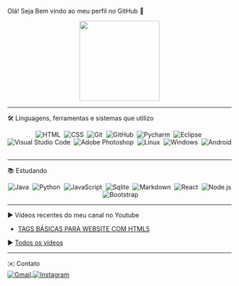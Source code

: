 Olá! Seja Bem vindo ao meu perfil no GitHub 👊

<div align="center">
  <a href="https://github.com/josjunior">
  <img height="180em" src="https://github-readme-stats.vercel.app/api?username=josjunior&show_icons=true&theme=algolia&include_all_commits=true&count_private=true"/></a>

---

</div>

🛠 Linguagens, ferramentas e sistemas que utilizo
<div align="center">
  
![HTML](https://img.shields.io/badge/-HTML-05122A?style=flat&logo=HTML5&color=191970)&nbsp;
![CSS](https://img.shields.io/badge/-CSS-05122A?style=flat&logo=CSS3&logoColor=1572B6&color=191970)&nbsp;
![Git](https://img.shields.io/badge/-GIT-05122A?style=flat&logo=git&color=191970)&nbsp;
![GitHub](https://img.shields.io/badge/-GITHUB-05122A?style=flat&logo=github&color=191970)&nbsp;
![Pycharm](https://img.shields.io/badge/-PYCHARM-05122A?style=flat&logo=pycharm&logoColor=21d789&color=191970)&nbsp;
![Eclipse](https://img.shields.io/badge/-ECLIPSE-05122A?style=flat&logo=eclipse&logoColor=f89000&color=191970)&nbsp;
![Visual Studio Code](https://img.shields.io/badge/-VISUAL%20STUDIO%20CODE-05122A?style=flat&logo=visual-studio-code&logoColor=007ACC&color=191970)&nbsp;
![Adobe Photoshop](https://img.shields.io/badge/-PHOTOSHOP-05122A?style=flat&logo=adobe-photoshop&logoColor=00BFFF&color=191970)&nbsp;
![Linux](https://img.shields.io/badge/-LINUX-05122A?style=flat&logo=linux&logoColor=D8D8D8&color=191970)&nbsp;
![Windows](https://img.shields.io/badge/-WINDOWS-05122A?style=flat&logo=windows&logoColor=007ACC&color=191970)&nbsp;
![Android](https://img.shields.io/badge/-ANDROID-05122A?style=flat&logo=android&logoColor=green&color=191970)&nbsp;

</div>

---


📚 Estudando
<div align="center">
  
![Java](https://img.shields.io/badge/-JAVA-05122A?style=flat&logo=java&logoColor=white&color=191970)&nbsp;
![Python](https://img.shields.io/badge/-PYTHON-05122A?style=flat&logo=python&logoColor=yellow&color=191970)&nbsp;
![JavaScript](https://img.shields.io/badge/-JAVASCRIPT-05122A?style=flat&logo=javascript&color=191970)&nbsp;
![Sqlite](https://img.shields.io/badge/-SQLITE-05122A?style=flat&logo=sqlite&color=191970)&nbsp;
![Markdown](https://img.shields.io/badge/-MARKDOWN-05122A?style=flat&logo=markdown&color=191970)&nbsp;
![React](https://img.shields.io/badge/-REACT-05122A?style=flat&logo=react&color=191970)&nbsp;
![Node.js](https://img.shields.io/badge/-NODE.JS-05122A?style=flat&logo=node.js&color=191970)&nbsp;
![Bootstrap](https://img.shields.io/badge/-BOOTSTRAP-05122A?style=flat&logo=bootstrap&color=191970)&nbsp;

</div>

---

▶ Vídeos recentes do meu canal no Youtube

- [TAGS BÁSICAS PARA WEBSITE COM HTML5](https://www.youtube.com/watch?v=KIyUKX0Foqw)

▶ [Todos os vídeos](https://www.youtube.com/channel/UCMArJl6G3SweRV576P0rRnw/videos)

---

✉️ Contato
<br>
<a href="mailto:sudojrr@gmail.com" target="_blank">
 <img align="center" src="https://img.shields.io/badge/-sudojrr@gmail.com-05122A?style=for-the-badge&logo=gmail&color=9cf&logoColor=black" alt="Gmail"/>
</a>
<a href="https://instagram.com/josejunior.dev" target="_blank">
 <img align="center" src="https://img.shields.io/badge/-josejunior.dev-05122A?style=for-the-badge&logo=instagram&color=9cf&logoColor=black" alt="Instagram"/>
</a>
